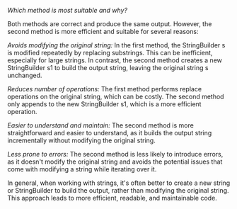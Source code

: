 _Which method is most suitable and why?_

Both methods are correct and produce the same output. However, the second method is more efficient and suitable for several reasons:

_Avoids modifying the original string:_ In the first method, the StringBuilder s is modified repeatedly by replacing substrings. This can be inefficient, especially for large strings. In contrast, the second method creates a new StringBuilder s1 to build the output string, leaving the original string s unchanged.

_Reduces number of operations:_ The first method performs replace operations on the original string, which can be costly. The second method only appends to the new StringBuilder s1, which is a more efficient operation.

_Easier to understand and maintain:_ The second method is more straightforward and easier to understand, as it builds the output string incrementally without modifying the original string.

_Less prone to errors:_ The second method is less likely to introduce errors, as it doesn't modify the original string and avoids the potential issues that come with modifying a string while iterating over it.

In general, when working with strings, it's often better to create a new string or StringBuilder to build the output, rather than modifying the original string. This approach leads to more efficient, readable, and maintainable code.

